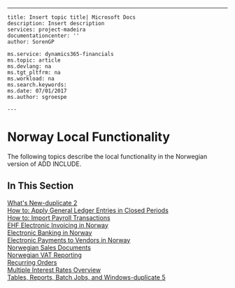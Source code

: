 ---
    title: Insert topic title| Microsoft Docs
    description: Insert description
    services: project-madeira
    documentationcenter: ''
    author: SorenGP

    ms.service: dynamics365-financials
    ms.topic: article
    ms.devlang: na
    ms.tgt_pltfrm: na
    ms.workload: na
    ms.search.keywords:
    ms.date: 07/01/2017
    ms.author: sgroespe

    ---
# Norway Local Functionality
The following topics describe the local functionality in the Norwegian version of ADD INCLUDE<!--[!INCLUDE[nav_current_short](../../BusinessFunctionality/IntegratingWithMicrosoftOffice/includes/nav_current_short_md.md)]-->.  
  
## In This Section  
 [What's New\-duplicate 2](../../LocalFunctionalityForMicrosoftDynamicsNav2016/Norway/what-s-new-duplicate-2.md)  
 [How to: Apply General Ledger Entries in Closed Periods](../../LocalFunctionalityForMicrosoftDynamicsNav2016/Norway/how-to-apply-general-ledger-entries-in-closed-periods.md)  
  [How to: Import Payroll Transactions](../../LocalFunctionalityForMicrosoftDynamicsNav2016/Norway/how-to-import-payroll-transactions.md)  
  [EHF Electronic Invoicing in Norway](../../LocalFunctionalityForMicrosoftDynamicsNav2016/Norway/ehf-electronic-invoicing-in-norway.md)  
  [Electronic Banking in Norway](../../LocalFunctionalityForMicrosoftDynamicsNav2016/Norway/electronic-banking-in-norway.md)  
  [Electronic Payments to Vendors in Norway](../../LocalFunctionalityForMicrosoftDynamicsNav2016/Norway/electronic-payments-to-vendors-in-norway.md)  
  [Norwegian Sales Documents](../../LocalFunctionalityForMicrosoftDynamicsNav2016/Norway/norwegian-sales-documents.md)  
  [Norwegian VAT Reporting](../../LocalFunctionalityForMicrosoftDynamicsNav2016/Norway/norwegian-vat-reporting.md)  
 [Recurring Orders](../../LocalFunctionalityForMicrosoftDynamicsNav2016/Norway/recurring-orders.md)  
  [Multiple Interest Rates Overview](../../LocalFunctionalityForMicrosoftDynamicsNav2016/Finland/multiple-interest-rates-overview.md)  
  [Tables, Reports, Batch Jobs, and Windows\-duplicate 5](../../LocalFunctionalityForMicrosoftDynamicsNav2016/Norway/tables-reports-batch-jobs-and-windows-duplicate-5.md)